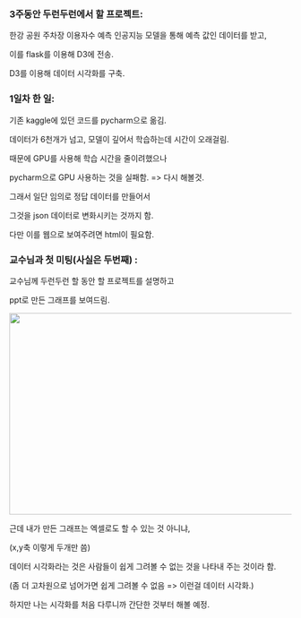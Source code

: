 ### 3주동안 두런두런에서 할 프로젝트:
한강 공원 주차장 이용자수 예측 인공지능 모델을 통해 예측 값인 데이터를 받고,

이를 flask를 이용해 D3에 전송.

D3를 이용해 데이터 시각화를 구축.




### 1일차 한 일:
기존 kaggle에 있던 코드를 pycharm으로 옮김.

데이터가 6천개가 넘고, 모델이 깊어서 학습하는데 시간이 오래걸림.

때문에 GPU를 사용해 학습 시간을 줄이려했으나

pycharm으로 GPU 사용하는 것을 실패함. => 다시 해볼것.



그래서 일단 임의로 정답 데이터를 만들어서

그것을 json 데이터로 변화시키는 것까지 함.

다만 이를 웹으로 보여주려면 html이 필요함.



### 교수님과 첫 미팅(사실은 두번째) :
교수님께 두런두런 할 동안 할 프로젝트를 설명하고

ppt로 만든 그래프를 보여드림.

<img src="https://user-images.githubusercontent.com/74500793/144158409-e9d2fcb5-e307-4342-8087-eaa5bd5fd510.PNG"  width="640" height="360">


근데 내가 만든 그래프는 엑셀로도 할 수 있는 것 아니냐,

(x,y축 이렇게 두개만 씀)

데이터 시각화라는 것은 사람들이 쉽게 그려볼 수 없는 것을 나타내 주는 것이라 함.

(좀 더 고차원으로 넘어가면 쉽게 그려볼 수 없음 => 이런걸 데이터 시각화.)

하지만 나는 시각화를 처음 다루니까 간단한 것부터 해볼 예정.



